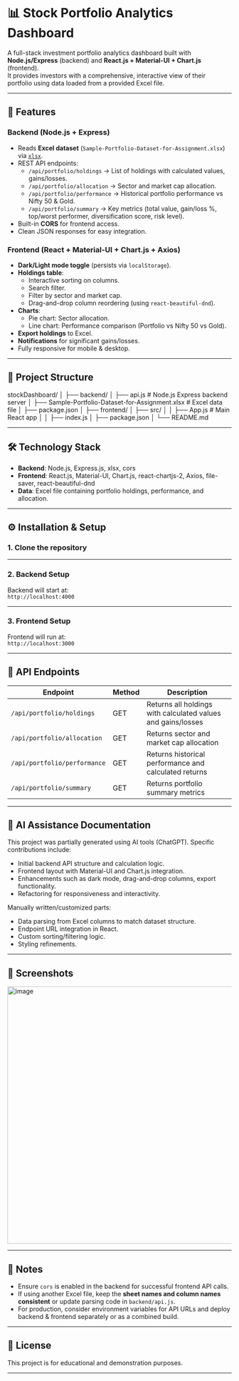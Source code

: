 # 📊 Stock Portfolio Analytics Dashboard

A full-stack investment portfolio analytics dashboard built with **Node.js/Express** (backend) and **React.js + Material-UI + Chart.js** (frontend).  
It provides investors with a comprehensive, interactive view of their portfolio using data loaded from a provided Excel file.

---

## 🚀 Features

### Backend (Node.js + Express)
- Reads **Excel dataset** (`Sample-Portfolio-Dataset-for-Assignment.xlsx`) via [`xlsx`](https://www.npmjs.com/package/xlsx).
- REST API endpoints:
  - `/api/portfolio/holdings` → List of holdings with calculated values, gains/losses.
  - `/api/portfolio/allocation` → Sector and market cap allocation.
  - `/api/portfolio/performance` → Historical portfolio performance vs Nifty 50 & Gold.
  - `/api/portfolio/summary` → Key metrics (total value, gain/loss %, top/worst performer, diversification score, risk level).
- Built-in **CORS** for frontend access.
- Clean JSON responses for easy integration.

### Frontend (React + Material-UI + Chart.js + Axios)
- **Dark/Light mode toggle** (persists via `localStorage`).
- **Holdings table**:
  - Interactive sorting on columns.
  - Search filter.
  - Filter by sector and market cap.
  - Drag-and-drop column reordering (using `react-beautiful-dnd`).
- **Charts**:
  - Pie chart: Sector allocation.
  - Line chart: Performance comparison (Portfolio vs Nifty 50 vs Gold).
- **Export holdings** to Excel.
- **Notifications** for significant gains/losses.
- Fully responsive for mobile & desktop.

---

## 📂 Project Structure

stockDashboard/
│
├── backend/
│ ├── api.js # Node.js Express backend server
│ ├── Sample-Portfolio-Dataset-for-Assignment.xlsx # Excel data file
│ ├── package.json
│
├── frontend/
│ ├── src/
│ │ ├── App.js # Main React app
│ │ ├── index.js
│ ├── package.json
│
└── README.md


---

## 🛠 Technology Stack

- **Backend**: Node.js, Express.js, xlsx, cors
- **Frontend**: React.js, Material-UI, Chart.js, react-chartjs-2, Axios, file-saver, react-beautiful-dnd
- **Data**: Excel file containing portfolio holdings, performance, and allocation.

---

## ⚙️ Installation & Setup

### 1. Clone the repository

---

### 2. Backend Setup
Backend will start at:  
`http://localhost:4000`

---

### 3. Frontend Setup
Frontend will run at:  
`http://localhost:3000`

---

## 🔌 API Endpoints

| Endpoint | Method | Description |
|----------|--------|-------------|
| `/api/portfolio/holdings` | GET | Returns all holdings with calculated values and gains/losses |
| `/api/portfolio/allocation` | GET | Returns sector and market cap allocation |
| `/api/portfolio/performance` | GET | Returns historical performance and calculated returns |
| `/api/portfolio/summary` | GET | Returns portfolio summary metrics |

---

## 🤖 AI Assistance Documentation

This project was partially generated using AI tools (ChatGPT). Specific contributions include:
- Initial backend API structure and calculation logic.
- Frontend layout with Material-UI and Chart.js integration.
- Enhancements such as dark mode, drag-and-drop columns, export functionality.
- Refactoring for responsiveness and interactivity.

Manually written/customized parts:
- Data parsing from Excel columns to match dataset structure.
- Endpoint URL integration in React.
- Custom sorting/filtering logic.
- Styling refinements.

---

## 📸 Screenshots

<img width="848" height="578" alt="image" src="https://github.com/user-attachments/assets/a26c1c2c-da8c-4d91-8f38-218e7763f306" />


---

## 📌 Notes
- Ensure `cors` is enabled in the backend for successful frontend API calls.
- If using another Excel file, keep the **sheet names and column names consistent** or update parsing code in `backend/api.js`.
- For production, consider environment variables for API URLs and deploy backend & frontend separately or as a combined build.

---

## 📄 License
This project is for educational and demonstration purposes.

---
